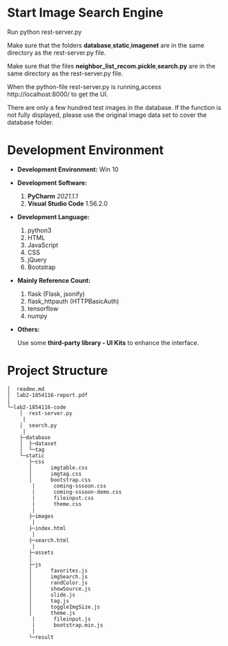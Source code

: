 # Start Image Search Engine
Run python rest-server.py

Make sure that the folders **database**,**static**,**imagenet**  are in the same directory as the rest-server.py file.

Make sure that the files **neighbor\_list\_recom.pickle**,**search.py** are in the same directory as the rest-server.py file.

When the python-file rest-server.py is running,access http://localhost:8000/ to get the UI.

There are only a few hundred test images in the database. If the function is not fully displayed, please use the original image data set to cover the database folder.

# Development Environment

- **Development Environment:** Win 10

- **Development Software:**

  1. **PyCharm** *2021.1.1*
  2. **Visual Studio Code** 1.56.2.0

- **Development Language:**

  1. python3
  2. HTML
  3. JavaScript
  4. CSS
  5. jQuery
  6. Bootstrap

- **Mainly Reference Count:**

  1. flask (Flask, jsonify)
  2. flask_httpauth (HTTPBasicAuth)
  3. tensorflow
  4. numpy

- **Others:**

  Use some **third-party library  - UI Kits** to enhance the interface.

# Project Structure

```
│  readme.md    
│  lab2-1854116-report.pdf 
|  
└─lab2-1854116-code   
    │  rest-server.py   
     |	
    │  search.py  
     |
    ├─database   
    │  ├─dataset   
    │  └─tag   
    └─static   
       ├─css   
       │      imgtable.css   
       │      imgtag.css   
       │      bootstrap.css
        |      coming-sssoon.css
        |      coming-sssoon-demo.css
        |      fileinput.css
        |      theme.css
        |    
       ├─images  
        |
       ├─index.html
        |
       ├─search.html
        | 
       ├─assets  
       │      
       ├─js   
       │      favorites.js   
       │      imgSearch.js   
       │      randColor.js   
       │      showSource.js   
       │      slide.js   
       │      tag.js   
       │      toggleImgSize.js   
       │      theme.js
        |      fileinput.js
        |      bootstrap.min.js
        |        
       └─result      
```